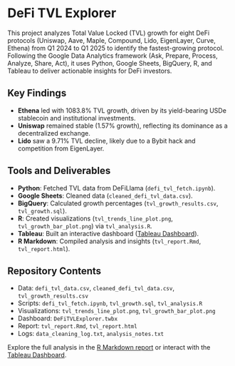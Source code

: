 # DeFi TVL Explorer

This project analyzes Total Value Locked (TVL) growth for eight DeFi protocols (Uniswap, Aave, Maple, Compound, Lido, EigenLayer, Curve, Ethena) from Q1 2024 to Q1 2025 to identify the fastest-growing protocol. Following the Google Data Analytics framework (Ask, Prepare, Process, Analyze, Share, Act), it uses Python, Google Sheets, BigQuery, R, and Tableau to deliver actionable insights for DeFi investors.

## Key Findings
- **Ethena** led with 1083.8% TVL growth, driven by its yield-bearing USDe stablecoin and institutional investments.
- **Uniswap** remained stable (1.57% growth), reflecting its dominance as a decentralized exchange.
- **Lido** saw a 9.71% TVL decline, likely due to a Bybit hack and competition from EigenLayer.

## Tools and Deliverables
- **Python**: Fetched TVL data from DeFiLlama (`defi_tvl_fetch.ipynb`).
- **Google Sheets**: Cleaned data (`cleaned_defi_tvl_data.csv`).
- **BigQuery**: Calculated growth percentages (`tvl_growth_results.csv`, `tvl_growth.sql`).
- **R**: Created visualizations (`tvl_trends_line_plot.png`, `tvl_growth_bar_plot.png`) via `tvl_analysis.R`.
- **Tableau**: Built an interactive dashboard ([Tableau Dashboard](https://public.tableau.com/views/DeFiTVLExplorer/Dashboard1?:language=en-US&:sid=&:redirect=auth&:display_count=n&:origin=viz_share_link)).
- **R Markdown**: Compiled analysis and insights (`tvl_report.Rmd`, `tvl_report.html`).

## Repository Contents
- Data: `defi_tvl_data.csv`, `cleaned_defi_tvl_data.csv`, `tvl_growth_results.csv`
- Scripts: `defi_tvl_fetch.ipynb`, `tvl_growth.sql`, `tvl_analysis.R`
- Visualizations: `tvl_trends_line_plot.png`, `tvl_growth_bar_plot.png`
- Dashboard: `DeFiTVLExplorer.twbx`
- Report: `tvl_report.Rmd`, `tvl_report.html`
- Logs: `data_cleaning_log.txt`, `analysis_notes.txt`

Explore the full analysis in the [R Markdown report](tvl_report.html) or interact with the [Tableau Dashboard](https://public.tableau.com/views/DeFiTVLExplorer/Dashboard1?:language=en-US&:sid=&:redirect=auth&:display_count=n&:origin=viz_share_link).

